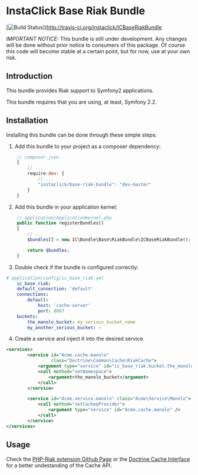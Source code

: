 # InstaClick Base Riak Bundle

[![Build Status](https://secure.travis-ci.org/instaclick/ICBaseRiakBundle.png)](http://travis-ci.org/instaclick/ICBaseRiakBundle

*IMPORTANT NOTICE:* This bundle is still under development. Any changes will
be done without prior notice to consumers of this package. Of course this
code will become stable at a certain point, but for now, use at your own risk.

## Introduction

This bundle provides Riak support to Symfony2 applications.

This bundle requires that you are using, at least, Symfony 2.2.

## Installation

Installing this bundle can be done through these simple steps:

1. Add this bundle to your project as a composer dependency:
```javascript
    // composer.json
    {
        // ...
        require-dev: {
            // ...
            "instaclick/base-riak-bundle": "dev-master"
        }
    }
```

2. Add this bundle in your application kernel:
```php
    // application/ApplicationKernel.php
    public function registerBundles()
    {
        // ...
        $bundles[] = new IC\Bundle\Base\RiakBundle\ICBaseRiakBundle();

        return $bundles;
    }
```

3. Double check if the bundle is configured correctly:
```yaml
# application/config/ic_base_riak.yml
    ic_base_riak:
    default_connection: 'default'
    connections:
        default:
            host: 'cache-server'
            port: 8087
    buckets:
        the_manolo_bucket: my_serious_bucket_name
        my_another_serious_bucket: ~
```

4. Create a service and inject it into the desired service
```xml
<services>
        <service id="Acme.cache.manolo"
                 class="Doctrine\Common\Cache\RiakCache">
            <argument type="service" id="ic_base_riak.bucket.the_manolo_bucket"/>
            <call method="setNamespace">
                <argument>the_manolo_bucket</argument>
            </call>
        </service>

        <service id="Acme.service.manolo" class="Acme\Service\Manolo">
            <call method="setCachepProvider">
                <argument type="service" id="Acme.cache.manolo" />
            </call>
        </service>
</services>
```

## Usage

Check the [PHP-Riak extension Github Page](https://github.com/php-riak/php_riak) or the [Doctrine Cache Interface](https://github.com/doctrine/cache/blob/master/lib/Doctrine/Common/Cache/Cache.php) for a better undestanding of the Cache API.

